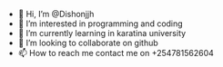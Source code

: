 - 👋 Hi, I’m @Dishonjjh
- 👀 I’m interested in programming and coding
- 🌱 I’m currently learning in karatina university
- 💞️ I’m looking to collaborate on github
- 📫 How to reach me contact me on +254781562604

<!---
Dishonjjh/Dishonjjh is a ✨ special ✨ repository because its `README.md` (this file) appears on your GitHub profile.
You can click the Preview link to take a look at your changes.
--->
